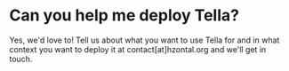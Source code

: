 # Can you help me deploy Tella?

Yes, we'd love to! Tell us about what you want to use Tella for and in what context you want to deploy it at contact\[at\]hzontal.org and we'll get in touch.

